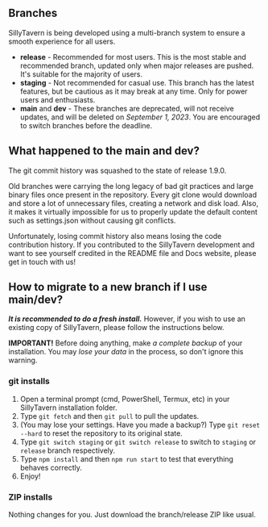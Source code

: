 ## Branches

SillyTavern is being developed using a multi-branch system to ensure a smooth experience for all users.

* **release** - Recommended for most users. This is the most stable and recommended branch, updated only when major releases are pushed. It's suitable for the majority of users.
* **staging** - Not recommended for casual use. This branch has the latest features, but be cautious as it may break at any time. Only for power users and enthusiasts.
* **main** and **dev** - These branches are deprecated, will not receive updates, and will be deleted on *September 1, 2023*. You are encouraged to switch branches before the deadline.

## What happened to the main and dev?

The git commit history was squashed to the state of release 1.9.0.

Old branches were carrying the long legacy of bad git practices and large binary files once present in the repository.
Every git clone would download and store a lot of unnecessary files, creating a network and disk load.
Also, it makes it virtually impossible for us to properly update the default content such as settings.json without causing git conflicts.

Unfortunately, losing commit history also means losing the code contribution history.
If you contributed to the SillyTavern development and want to see yourself credited in the README file and Docs website, please get in touch with us!

## How to migrate to a new branch if I use main/dev?

_**It is recommended to do a fresh install.**_ However, if you wish to use an existing copy of SillyTavern, please follow the instructions below.

**IMPORTANT!** Before doing anything, make *a complete backup* of your installation. You may *lose your data* in the process, so don't ignore this warning.

### git installs

1. Open a terminal prompt (cmd, PowerShell, Termux, etc) in your SillyTavern installation folder.
2. Type `git fetch` and then `git pull` to pull the updates.
3. (You may lose your settings. Have you made a backup?) Type `git reset --hard` to reset the repository to its original state.
4. Type `git switch staging` or `git switch release` to switch to `staging` or `release` branch respectively.
5. Type `npm install` and then `npm run start` to test that everything behaves correctly.
6. Enjoy!

### ZIP installs

Nothing changes for you. Just download the branch/release ZIP like usual.
